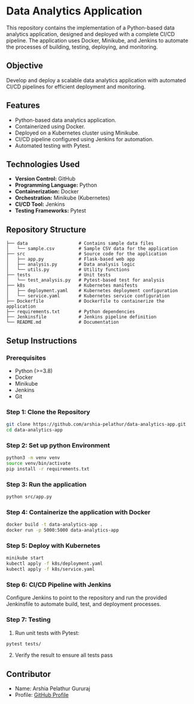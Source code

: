 # Data Analytics Application

This repository contains the implementation of a Python-based data analytics application, designed and deployed with a complete CI/CD pipeline. The application uses Docker, Minikube, and Jenkins to automate the processes of building, testing, deploying, and monitoring.

## Objective
Develop and deploy a scalable data analytics application with automated CI/CD pipelines for efficient deployment and monitoring.

## Features
- Python-based data analytics application.
- Containerized using Docker.
- Deployed on a Kubernetes cluster using Minikube.
- CI/CD pipeline configured using Jenkins for automation.
- Automated testing with Pytest.

## Technologies Used
- **Version Control:** GitHub
- **Programming Language:** Python
- **Containerization:** Docker
- **Orchestration:** Minikube (Kubernetes)
- **CI/CD Tool:** Jenkins
- **Testing Frameworks:** Pytest

## Repository Structure

```plaintext
├── data                   # Contains sample data files
│   └── sample.csv         # Sample CSV data for the application
├── src                    # Source code for the application
│   ├── app.py             # Flask-based web app
│   ├── analysis.py        # Data analysis logic
│   └── utils.py           # Utility functions
├── tests                  # Unit tests
│   └── test_analysis.py   # Pytest-based test for analysis
├── k8s                    # Kubernetes manifests
│   ├── deployment.yaml    # Kubernetes deployment configuration
│   └── service.yaml       # Kubernetes service configuration
├── Dockerfile             # Dockerfile to containerize the application
├── requirements.txt       # Python dependencies
├── Jenkinsfile            # Jenkins pipeline definition
└── README.md              # Documentation
```
## Setup Instructions

### Prerequisites
- Python (>=3.8)
- Docker
- Minikube
- Jenkins
- Git

### Step 1: Clone the Repository
```bash
git clone https://github.com/arshia-pelathur/data-analytics-app.git
cd data-analytics-app
```

### Step 2: Set up python Environment
```bash
python3 -m venv venv
source venv/bin/activate
pip install -r requirements.txt
```

### Step 3: Run the application
```bash
python src/app.py
```

### Step 4: Containerize the application with Docker
```bash
docker build -t data-analytics-app .
docker run -p 5000:5000 data-analytics-app
```

### Step 5: Deploy with Kubernetes
```bash
minikube start
kubectl apply -f k8s/deployment.yaml
kubectl apply -f k8s/service.yaml
```

### Step 6: CI/CD Pipeline with Jenkins
Configure Jenkins to point to the repository and run the provided Jenkinsfile to automate build, test, and deployment processes.

### Step 7: Testing
1. Run unit tests with Pytest:
```bash
pytest tests/
```
2. Verify the result to ensure all tests pass

## Contributor
* Name: Arshia Pelathur Gururaj
* Profile: [GitHub Profile](https://github.com/arshia-pelathur)

